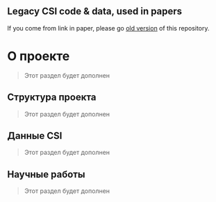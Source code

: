 ## Legacy CSI code & data, used in papers
If you come from link in paper, please go [old version](https://github.com/maksimio/csi_classification_legacy) of this repository.

# О проекте
> Этот раздел будет дополнен

## Структура проекта
> Этот раздел будет дополнен

## Данные CSI
> Этот раздел будет дополнен

## Научные работы
> Этот раздел будет дополнен
